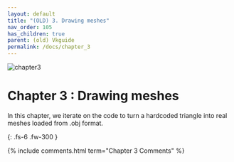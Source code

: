 ```yaml
---
layout: default
title: "(OLD) 3. Drawing meshes"
nav_order: 105
has_children: true
parent: (old) Vkguide
permalink: /docs/chapter_3
---
```

![chapter3]({{site.baseurl}}/diagrams/chapter3.png)
# Chapter 3 : Drawing meshes

In this chapter, we iterate on the code to turn a hardcoded triangle into real meshes loaded from .obj format.


{: .fs-6 .fw-300 }


{% include comments.html term="Chapter 3 Comments" %}